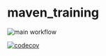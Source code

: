 # maven_training


![main workflow](https://github.com/STERN3L/maven_training/actions/workflows/build.yml/badge.svg)



[![codecov](https://codecov.io/gh/STERN3L/maven_training/branch/main/graph/badge.svg)](https://codecov.io/gh/STERN3L/maven_training)